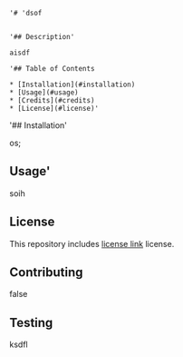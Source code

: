 
     
    '# 'dsof

  
    '## Description'
    
    aisdf

    '## Table of Contents
    
    * [Installation](#installation)
    * [Usage](#usage)
    * [Credits](#credits)
    * [License](#license)'
    
   '## Installation'
    
   os;
    
   ##  Usage'
   
   soih
    
   ## License
    
   This repository includes  <a href="">license link</a>
 license.

   ## Contributing
   
   false
    
   ## Testing
   
   ksdfl

